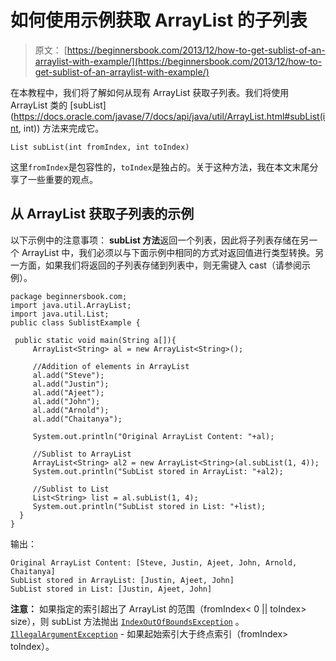# 如何使用示例获取 ArrayList 的子列表

> 原文： [https://beginnersbook.com/2013/12/how-to-get-sublist-of-an-arraylist-with-example/](https://beginnersbook.com/2013/12/how-to-get-sublist-of-an-arraylist-with-example/)

在本教程中，我们将了解如何从现有 ArrayList 获取子列表。我们将使用 ArrayList 类的 [subList](https://docs.oracle.com/javase/7/docs/api/java/util/ArrayList.html#subList(int, int)) 方法来完成它。

`List subList(int fromIndex, int toIndex)`

这里`fromIndex`是包容性的，`toIndex`是独占的。关于这种方法，我在本文末尾分享了一些重要的观点。

## 从 ArrayList 获取子列表的示例

以下示例中的注意事项：
**subList 方法**返回一个列表，因此将子列表存储在另一个 ArrayList 中，我们必须以与下面示例中相同的方式对返回值进行类型转换。另一方面，如果我们将返回的子列表存储到列表中，则无需键入 cast（请参阅示例）。

```
package beginnersbook.com;
import java.util.ArrayList;
import java.util.List;
public class SublistExample {

 public static void main(String a[]){
     ArrayList<String> al = new ArrayList<String>();

     //Addition of elements in ArrayList
     al.add("Steve");
     al.add("Justin");
     al.add("Ajeet");
     al.add("John");
     al.add("Arnold");
     al.add("Chaitanya");

     System.out.println("Original ArrayList Content: "+al);

     //Sublist to ArrayList
     ArrayList<String> al2 = new ArrayList<String>(al.subList(1, 4));
     System.out.println("SubList stored in ArrayList: "+al2);

     //Sublist to List
     List<String> list = al.subList(1, 4);
     System.out.println("SubList stored in List: "+list);
  }
}
```

输出：

```
Original ArrayList Content: [Steve, Justin, Ajeet, John, Arnold, Chaitanya]
SubList stored in ArrayList: [Justin, Ajeet, John]
SubList stored in List: [Justin, Ajeet, John]
```

**注意：**
如果指定的索引超出了 ArrayList 的范围（fromIndex&lt; 0 || toIndex&gt; size），则 subList 方法抛出 [`IndexOutOfBoundsException`](https://docs.oracle.com/javase/7/docs/api/java/lang/IndexOutOfBoundsException.html "class in java.lang") 。
[`IllegalArgumentException`](https://docs.oracle.com/javase/7/docs/api/java/lang/IllegalArgumentException.html "class in java.lang") - 如果起始索引大于终点索引（fromIndex&gt; toIndex）。